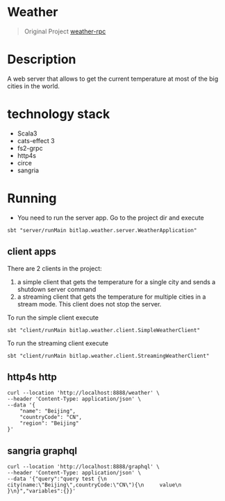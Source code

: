# Weather

> Original Project [weather-rpc](https://github.com/dimaopen/weather-rpc)

# Description
A web server that allows to get the current temperature at most of the big cities in the world.

# technology stack
 
- Scala3
- cats-effect 3
- fs2-grpc
- http4s
- circe
- sangria

# Running

* You need to run the server app. Go to the project dir and execute
```shell
sbt "server/runMain bitlap.weather.server.WeatherApplication"
```

## client apps
There are 2 clients in the project:
1. a simple client that gets the temperature for a single city and sends a shutdown server command
2. a streaming client that gets the temperature for multiple cities in a stream mode.
   This client does not stop the server.

To run the simple client execute
```shell
sbt "client/runMain bitlap.weather.client.SimpleWeatherClient"
```
To run the streaming client execute
```shell
sbt "client/runMain bitlap.weather.client.StreamingWeatherClient"
```

## http4s http

```
curl --location 'http://localhost:8888/weather' \
--header 'Content-Type: application/json' \
--data '{
    "name": "Beijing",
    "countryCode": "CN",
    "region": "Beijing"
}'
```

## sangria graphql
```
curl --location 'http://localhost:8888/graphql' \
--header 'Content-Type: application/json' \
--data '{"query":"query test {\n    city(name:\"Beijing\",countryCode:\"CN\"){\n     value\n    }\n}","variables":{}}'
```